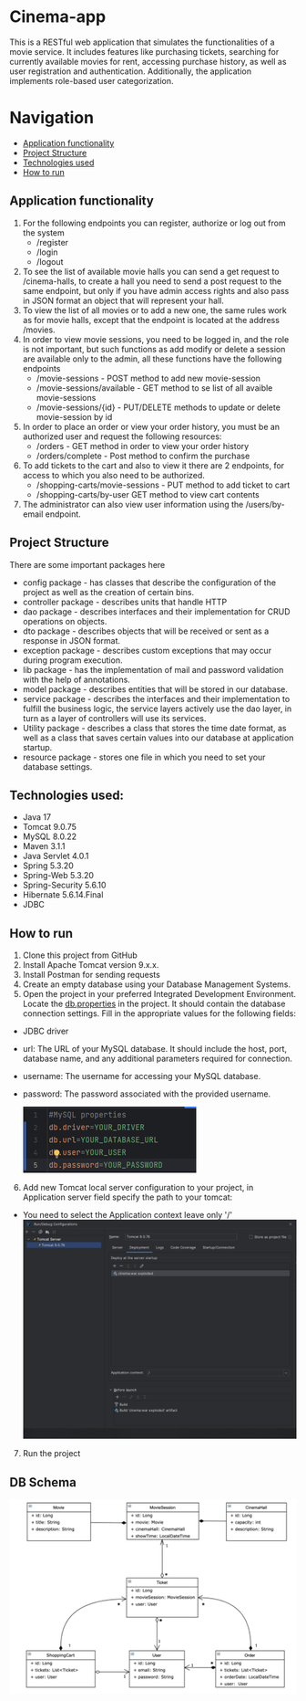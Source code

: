 ﻿# Cinema-app
This is a RESTful web application that simulates the functionalities of a movie service. It includes features like purchasing tickets, searching for currently available movies for rent, accessing purchase history, as well as user registration and authentication. Additionally, the application implements role-based user categorization.
# Navigation
- [Application functionality](#application-functionality)
- [Project Structure](#project-structure)
- [Technologies used](#technologies-used)
- [How to run](#how-to-run)
## Application functionality
1) For the following endpoints you can register, authorize or log out from the system
    - /register
    - /login
    - /logout
2) To see the list of available movie halls you can send a get request to /cinema-halls, to create a hall you need to send a post request to the same endpoint, but only if you have admin access rights and also pass in JSON format an object that will represent your hall.
3) To view the list of all movies or to add a new one, the same rules work as for movie halls, except that the endpoint is located at the address /movies.
4) In order to view movie sessions, you need to be logged in, and the role is not important, but such functions as add modify or delete a session are available only to the admin, all these functions have the following endpoints
    - /movie-sessions - POST method to add new movie-session
    - /movie-sessions/available - GET method to se list of all avaible movie-sessions
    - /movie-sessions/{id} - PUT/DELETE methods to update or delete movie-session by id
5) In order to place an order or view your order history, you must be an authorized user and request the following resources:
    - /orders - GET method in order to view your order history
    - /orders/complete - Post method to confirm the purchase
6) To add tickets to the cart and also to view it there are 2 endpoints, for access to which you also need to be authorized.
    - /shopping-carts/movie-sessions - PUT method to add ticket to cart
    - /shopping-carts/by-user GET method to view cart contents
7) The administrator can also view user information using the /users/by-email endpoint.
## Project Structure
There are some important packages here
- config package - has classes that describe the configuration of the project as well as the creation of certain bins.
- controller package - describes units that handle HTTP
- dao package - describes interfaces and their implementation for CRUD operations on objects.
- dto package - describes objects that will be received or sent as a response in JSON format.
- exception package - describes custom exceptions that may occur during program execution.
- lib package - has the implementation of mail and password validation with the help of annotations.
- model package - describes entities that will be stored in our database.
- service package - describes the interfaces and their implementation to fulfill the business logic, the service layers actively use the dao layer, in turn as a layer of controllers will use its services.
- Utility package - describes a class that stores the time date format, as well as a class that saves certain values into our database at application startup.
- resource package - stores one file in which you need to set your database settings.
## Technologies used:
- Java 17
- Tomcat 9.0.75
- MySQL 8.0.22
- Maven 3.1.1
- Java Servlet 4.0.1
- Spring 5.3.20
- Spring-Web 5.3.20
- Spring-Security 5.6.10
- Hibernate 5.6.14.Final
- JDBC
## How to run
1) Clone this project from GitHub
2) Install Apache Tomcat version 9.x.x.
3) Install Postman for sending requests
4) Create an empty database using your Database Management Systems.
5)  Open the project in your preferred Integrated Development Environment. Locate the [db.properties](src/main/resources/db.properties) in the project. It should contain the database connection settings. Fill in the appropriate values for the following fields:
- JDBC driver
- url: The URL of your MySQL database. It should include the host, port, database name, and any additional parameters required for connection.
- username: The username for accessing your MySQL database.
- password: The password associated with the provided username.

  ![1.png](assets/1.png)
6) Add new Tomcat local server configuration to your project, in Application server field specify the path to your tomcat:
   
- You need to select the Application context leave only '/'
![2.png](assets/2.png)
7) Run the project
## DB Schema

![Schema_Cinema.png](assets/Schema_Cinema.png)
